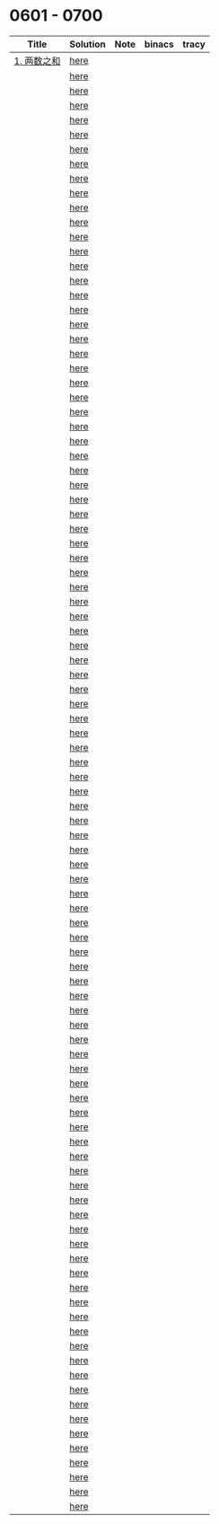 # 0601 - 0700



| Title                                                    | Solution                 | Note | binacs | tracy |
| -------------------------------------------------------- | ------------------------ | ---- | ------ | ----- |
| [1. 两数之和](https://leetcode-cn.com/problems/two-sum/) | [here](./0601/README.md) |      |        |       |
|                                                          | [here](./0602/README.md) |      |        |       |
|                                                          | [here](./0603/README.md) |      |        |       |
|                                                          | [here](./0604/README.md) |      |        |       |
|                                                          | [here](./0605/README.md) |      |        |       |
|                                                          | [here](./0606/README.md) |      |        |       |
|                                                          | [here](./0607/README.md) |      |        |       |
|                                                          | [here](./0608/README.md) |      |        |       |
|                                                          | [here](./0609/README.md) |      |        |       |
|                                                          | [here](./0610/README.md) |      |        |       |
|                                                          | [here](./0611/README.md) |      |        |       |
|                                                          | [here](./0612/README.md) |      |        |       |
|                                                          | [here](./0613/README.md) |      |        |       |
|                                                          | [here](./0614/README.md) |      |        |       |
|                                                          | [here](./0615/README.md) |      |        |       |
|                                                          | [here](./0616/README.md) |      |        |       |
|                                                          | [here](./0617/README.md) |      |        |       |
|                                                          | [here](./0618/README.md) |      |        |       |
|                                                          | [here](./0619/README.md) |      |        |       |
|                                                          | [here](./0620/README.md) |      |        |       |
|                                                          | [here](./0621/README.md) |      |        |       |
|                                                          | [here](./0622/README.md) |      |        |       |
|                                                          | [here](./0623/README.md) |      |        |       |
|                                                          | [here](./0624/README.md) |      |        |       |
|                                                          | [here](./0625/README.md) |      |        |       |
|                                                          | [here](./0626/README.md) |      |        |       |
|                                                          | [here](./0627/README.md) |      |        |       |
|                                                          | [here](./0628/README.md) |      |        |       |
|                                                          | [here](./0629/README.md) |      |        |       |
|                                                          | [here](./0630/README.md) |      |        |       |
|                                                          | [here](./0631/README.md) |      |        |       |
|                                                          | [here](./0632/README.md) |      |        |       |
|                                                          | [here](./0633/README.md) |      |        |       |
|                                                          | [here](./0634/README.md) |      |        |       |
|                                                          | [here](./0635/README.md) |      |        |       |
|                                                          | [here](./0636/README.md) |      |        |       |
|                                                          | [here](./0637/README.md) |      |        |       |
|                                                          | [here](./0638/README.md) |      |        |       |
|                                                          | [here](./0639/README.md) |      |        |       |
|                                                          | [here](./0640/README.md) |      |        |       |
|                                                          | [here](./0641/README.md) |      |        |       |
|                                                          | [here](./0642/README.md) |      |        |       |
|                                                          | [here](./0643/README.md) |      |        |       |
|                                                          | [here](./0644/README.md) |      |        |       |
|                                                          | [here](./0645/README.md) |      |        |       |
|                                                          | [here](./0646/README.md) |      |        |       |
|                                                          | [here](./0647/README.md) |      |        |       |
|                                                          | [here](./0648/README.md) |      |        |       |
|                                                          | [here](./0649/README.md) |      |        |       |
|                                                          | [here](./0650/README.md) |      |        |       |
|                                                          | [here](./0651/README.md) |      |        |       |
|                                                          | [here](./0652/README.md) |      |        |       |
|                                                          | [here](./0653/README.md) |      |        |       |
|                                                          | [here](./0654/README.md) |      |        |       |
|                                                          | [here](./0655/README.md) |      |        |       |
|                                                          | [here](./0656/README.md) |      |        |       |
|                                                          | [here](./0657/README.md) |      |        |       |
|                                                          | [here](./0658/README.md) |      |        |       |
|                                                          | [here](./0659/README.md) |      |        |       |
|                                                          | [here](./0660/README.md) |      |        |       |
|                                                          | [here](./0661/README.md) |      |        |       |
|                                                          | [here](./0662/README.md) |      |        |       |
|                                                          | [here](./0663/README.md) |      |        |       |
|                                                          | [here](./0664/README.md) |      |        |       |
|                                                          | [here](./0665/README.md) |      |        |       |
|                                                          | [here](./0666/README.md) |      |        |       |
|                                                          | [here](./0667/README.md) |      |        |       |
|                                                          | [here](./0668/README.md) |      |        |       |
|                                                          | [here](./0669/README.md) |      |        |       |
|                                                          | [here](./0670/README.md) |      |        |       |
|                                                          | [here](./0671/README.md) |      |        |       |
|                                                          | [here](./0672/README.md) |      |        |       |
|                                                          | [here](./0673/README.md) |      |        |       |
|                                                          | [here](./0674/README.md) |      |        |       |
|                                                          | [here](./0675/README.md) |      |        |       |
|                                                          | [here](./0676/README.md) |      |        |       |
|                                                          | [here](./0677/README.md) |      |        |       |
|                                                          | [here](./0678/README.md) |      |        |       |
|                                                          | [here](./0679/README.md) |      |        |       |
|                                                          | [here](./0680/README.md) |      |        |       |
|                                                          | [here](./0681/README.md) |      |        |       |
|                                                          | [here](./0682/README.md) |      |        |       |
|                                                          | [here](./0683/README.md) |      |        |       |
|                                                          | [here](./0684/README.md) |      |        |       |
|                                                          | [here](./0685/README.md) |      |        |       |
|                                                          | [here](./0686/README.md) |      |        |       |
|                                                          | [here](./0687/README.md) |      |        |       |
|                                                          | [here](./0688/README.md) |      |        |       |
|                                                          | [here](./0689/README.md) |      |        |       |
|                                                          | [here](./0690/README.md) |      |        |       |
|                                                          | [here](./0691/README.md) |      |        |       |
|                                                          | [here](./0692/README.md) |      |        |       |
|                                                          | [here](./0693/README.md) |      |        |       |
|                                                          | [here](./0694/README.md) |      |        |       |
|                                                          | [here](./0695/README.md) |      |        |       |
|                                                          | [here](./0696/README.md) |      |        |       |
|                                                          | [here](./0697/README.md) |      |        |       |
|                                                          | [here](./0698/README.md) |      |        |       |
|                                                          | [here](./0699/README.md) |      |        |       |
|                                                          | [here](./0700/README.md) |      |        |       |

